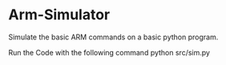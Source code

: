 # Arm-Simulator
Simulate the basic ARM commands on a basic python program.

Run the Code with the following command
python src/sim.py

